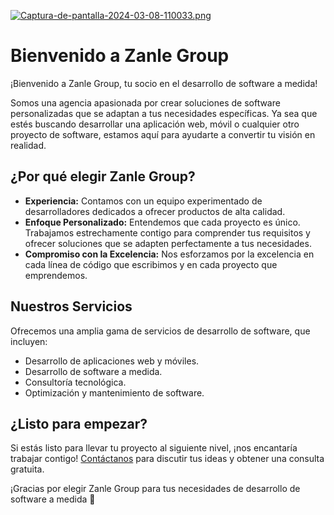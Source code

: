 [![Captura-de-pantalla-2024-03-08-110033.png](https://i.postimg.cc/9fbkr76w/Captura-de-pantalla-2024-03-08-110033.png)](https://postimg.cc/v11hKcHG)


# Bienvenido a Zanle Group

¡Bienvenido a Zanle Group, tu socio en el desarrollo de software a medida!

Somos una agencia apasionada por crear soluciones de software personalizadas que se adaptan a tus necesidades específicas. Ya sea que estés buscando desarrollar una aplicación web, móvil o cualquier otro proyecto de software, estamos aquí para ayudarte a convertir tu visión en realidad.

## ¿Por qué elegir Zanle Group?

- **Experiencia:** Contamos con un equipo experimentado de desarrolladores dedicados a ofrecer productos de alta calidad.
- **Enfoque Personalizado:** Entendemos que cada proyecto es único. Trabajamos estrechamente contigo para comprender tus requisitos y ofrecer soluciones que se adapten perfectamente a tus necesidades.
- **Compromiso con la Excelencia:** Nos esforzamos por la excelencia en cada línea de código que escribimos y en cada proyecto que emprendemos.

## Nuestros Servicios

Ofrecemos una amplia gama de servicios de desarrollo de software, que incluyen:

- Desarrollo de aplicaciones web y móviles.
- Desarrollo de software a medida.
- Consultoría tecnológica.
- Optimización y mantenimiento de software.

## ¿Listo para empezar?

Si estás listo para llevar tu proyecto al siguiente nivel, ¡nos encantaría trabajar contigo! [Contáctanos](#) para discutir tus ideas y obtener una consulta gratuita.

¡Gracias por elegir Zanle Group para tus necesidades de desarrollo de software a medida 🚀

